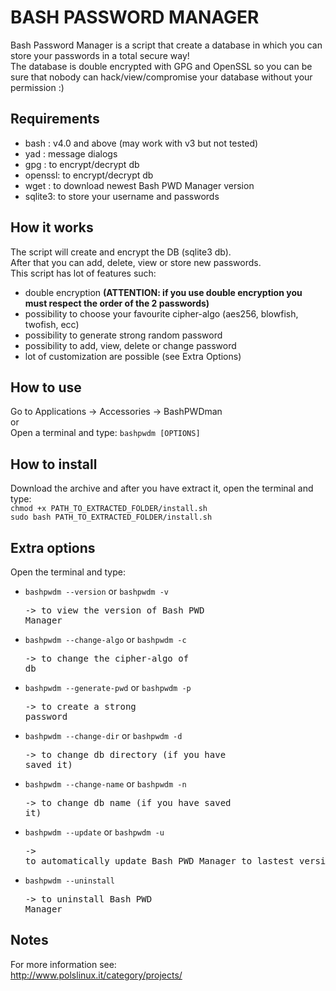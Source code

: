 BASH PASSWORD MANAGER
=====================

Bash Password Manager is a script that create a database in which you can store your passwords in a total secure way!<br>
The database is double encrypted with GPG and OpenSSL so you can be sure that nobody can hack/view/compromise your database without your permission :)

Requirements
------------

* bash   : v4.0 and above (may work with v3 but not tested)
* yad	 : message dialogs
* gpg    : to encrypt/decrypt db
* openssl: to encrypt/decrypt db
* wget   : to download newest Bash PWD Manager version
* sqlite3: to store your username and passwords

How it works
------------

The script will create and encrypt the DB (sqlite3 db).<br> 
After that you can add, delete, view or store new passwords.<br>
This script has lot of features such:<br>

- double encryption <b>(ATTENTION: if you use double encryption you must respect the order of the 2 passwords)</b>
- possibility to choose your favourite cipher-algo (aes256, blowfish, twofish, ecc)
- possibility to generate strong random password
- possibility to add, view, delete or change password
- lot of customization are possible (see Extra Options)

How to use
----------

Go to Applications -> Accessories -> BashPWDman<br>
or<br>
Open a terminal and type: `bashpwdm [OPTIONS]`

How to install
--------------

Download the archive and after you have extract it, open the terminal and type:<br>
`chmod +x PATH_TO_EXTRACTED_FOLDER/install.sh`<br>
`sudo bash PATH_TO_EXTRACTED_FOLDER/install.sh`

Extra options
-------------

Open the terminal and type:<br>

- `bashpwdm --version` or `bashpwdm -v`<pre>-> to view the version of Bash PWD Manager</pre>
- `bashpwdm --change-algo` or `bashpwdm -c`<pre>-> to change the cipher-algo of db</pre>
- `bashpwdm --generate-pwd` or `bashpwdm -p`<pre>-> to create a strong password</pre>
- `bashpwdm --change-dir` or `bashpwdm -d`<pre>-> to change db directory (if you have saved it)</pre>
- `bashpwdm --change-name` or `bashpwdm -n`<pre>-> to change db name (if you have saved it)</pre>
- `bashpwdm --update` or `bashpwdm -u`<pre>-> to automatically update Bash PWD Manager to lastest version</pre>
- `bashpwdm --uninstall`<pre>-> to uninstall Bash PWD Manager</pre>

Notes
-----

For more information see:<br>
<http://www.polslinux.it/category/projects/>
